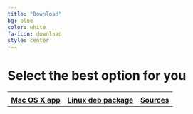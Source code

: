 ```yaml
---
title: "Download"
bg: blue
color: white
fa-icon: download
style: center
---
```


# Select the best option for you

<table style="width:100%">
<div class="center-me">
  <tr>
    <td><i class="fa fa-apple fa-big" aria-hidden="true"></i></td>
    <td><i class="fa fa-linux fa-big" aria-hidden="true"></i></td>
    <td><i class="fa fa-github fa-big" aria-hidden="true"></i></td>
  </tr>
  <tr>
    <td><strong><a
    href="https://github.com/muammar/mkchromecast/releases/download/0.2.6/mkchromecast_v0.2.6.dmg">Mac
    OS X app</a></strong></td>
    <td><strong><a href="https://github.com/muammar/mkchromecast/releases/download/0.2.6/mkchromecast_0.2.6-1_all.deb">Linux deb package</a></strong></td>
    <td><strong><a href="https://github.com/muammar/mkchromecast/#from-sources">Sources</a></strong></td>
  </tr>
</table>
</div>
